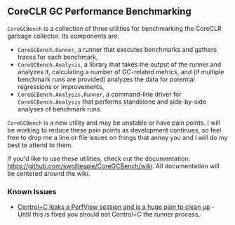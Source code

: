 ## CoreCLR GC Performance Benchmarking

`CoreGCBench` is a collection of three utilities for benchmarking the CoreCLR garbage collector.
Its components are:

* `CoreGCBench.Runner`, a runner that executes benchmarks and gathers traces
   for each benchmark, 
* `CoreGCBench.Analysis`, a library that takes the output of the runner
   and analyzes it, calculating a number of GC-related metrics, and (if multiple benchmark runs
   are provided) analyzes the data for potential regressions or improvements,
* `CoreGCBench.Analysis.Runner`, a command-line driver for `CoreGCBench.Analysis` that
   performs standalone and side-by-side analyses of benchmark runs.

`CoreGCBench` is a new utility and may be unstable or have pain points. I will be working
to reduce these pain points as development continues, so feel free to drop me a line or file
issues on things that annoy you and I will do my best to attend to them.

If you'd like to use these utilities, check out the documentation: https://github.com/swgillespie/CoreGCBench/wiki.
All documentation will be centered around the wiki.

### Known Issues
* [Control+C leaks a PerfView session and is a huge pain to clean up](https://github.com/swgillespie/CoreGCBench/issues/2) -
Until this is fixed you should not Control+C the runner process.